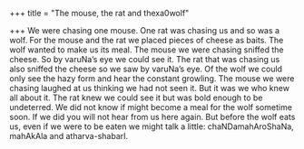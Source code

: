 +++
title = "The mouse, the rat and thexa0wolf"

+++
We were chasing one mouse. One rat was chasing us and so was a wolf. For
the mouse and the rat we placed pieces of cheese as baits. The wolf
wanted to make us its meal. The mouse we were chasing sniffed the
cheese. So by varuNa’s eye we could see it. The rat that was chasing us
also sniffed the cheese so we saw by varuNa’s eye. Of the wolf we could
only see the hazy form and hear the constant growling. The mouse we were
chasing laughed at us thinking we had not seen it. But it was we who
knew all about it. The rat knew we could see it but was bold enough to
be undeterred. We did not know if might become a meal for the wolf
sometime soon. If we did you will not hear from us here again. But
before the wolf eats us, even if we were to be eaten we might talk a
little: chaNDamahAroShaNa, mahAkAla and atharva-shabarI.

